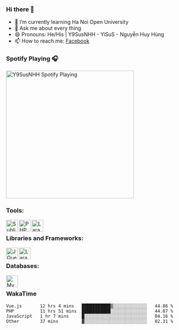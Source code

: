 ### Hi there 👋

- 🌱 I’m currently learning Ha Noi Open University
- 💬 Ask me about every thing
- 😄 Pronouns: He/His | Y9SusNHH - YiSuS - Nguyễn Huy Hùng
- 📫 How to reach me: [Facebook]
<!-- - ⚡ Fun fact: Frank Man -->
<!-- - 🔭 I’m currently working on ... -->
<!-- - 👯 I’m looking to collaborate on ... -->
<!-- - 🤔 I’m looking for help with ... -->
### Spotify Playing 🎧
[<img src="https://spotify-playing-y9susnhh.vercel.app/api/spotify?background_color=0d1117&border_color=ffffff" alt="Y9SusNHH Spotify Playing" width="350" />](https://open.spotify.com/user/31ha3eawbwqgg34j6n62jfyawxcu)
<!-- [<img src="https://spotify-playing-fd40vnk04-y9susnhh.vercel.app/api/spotify-playing?background_color=0d1117&border_color=ffffff" alt="J2TeamNNL Spotify Playing" width="350" />](https://open.spotify.com/user/31ghget3jspvgpjwbv5pcwli3smab) -->

<!-- [![Spotify](https://y9-sus-5buswl4de-y9susnhh.vercel.app/api/spotify?background_color=0d1117&border_color=ffffff)](https://open.spotify.com/user/31ha3eawbwqgg34j6n62jfyawxcu) -->
### Tools:
<img align='left' height="32" width="32" src="https://cdn.jsdelivr.net/npm/simple-icons@4.8.0/icons/sublimetext.svg" title="Sublime text" />
<img align='left' height="32" width="32" src="https://cdn.jsdelivr.net/npm/simple-icons@4.8.0/icons/phpstorm.svg" title="PHP Storm"/>
<img align='left' height="32" width="32" src="https://cdn.jsdelivr.net/npm/simple-icons@4.8.0/icons/laragon.svg" title="Laragon"/>
<br>

### Libraries and Frameworks:
<img align='left' height="32" width="32" src="https://cdn.jsdelivr.net/npm/simple-icons@4.8.0/icons/jquery.svg" title="JQuery"/>
<img align='left' height="32" width="32" src="https://cdn.jsdelivr.net/npm/simple-icons@4.8.0/icons/laravel.svg" title="Laravel"/>
<br>

### Databases:
<img align='left' height="32" width="32" src="https://cdn.jsdelivr.net/npm/simple-icons@4.8.0/icons/mysql.svg" title="MySQL"/>
<br>

### WakaTime

<!--START_SECTION:waka-->

```text
Vue.js       12 hrs 4 mins   ███████████▒░░░░░░░░░░░░░   44.86 %
PHP          11 hrs 51 mins  ███████████░░░░░░░░░░░░░░   44.07 %
JavaScript   1 hr 7 mins     █░░░░░░░░░░░░░░░░░░░░░░░░   04.16 %
Other        37 mins         ▓░░░░░░░░░░░░░░░░░░░░░░░░   02.31 %
```

<!--END_SECTION:waka-->

<!-- LINKS -->
[Facebook]: https://fb.com/Y9SusNHH/
